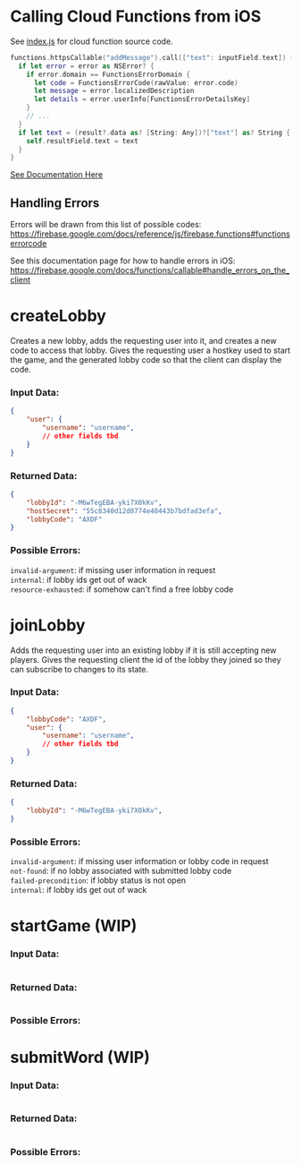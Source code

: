 # Calling Cloud Functions from iOS
See [index.js](./functions/index.js) for cloud function source code.
```swift
functions.httpsCallable("addMessage").call(["text": inputField.text]) { (result, error) in
  if let error = error as NSError? {
    if error.domain == FunctionsErrorDomain {
      let code = FunctionsErrorCode(rawValue: error.code)
      let message = error.localizedDescription
      let details = error.userInfo[FunctionsErrorDetailsKey]
    }
    // ...
  }
  if let text = (result?.data as? [String: Any])?["text"] as? String {
    self.resultField.text = text
  }
}
```
[See Documentation Here](https://firebase.google.com/docs/functions/callable#call_the_function)
## Handling Errors
Errors will be drawn from this list of possible codes: https://firebase.google.com/docs/reference/js/firebase.functions#functionserrorcode  

See this documentation page for how to handle errors in iOS: https://firebase.google.com/docs/functions/callable#handle_errors_on_the_client

# createLobby
Creates a new lobby, adds the requesting user into it, and creates a new code to access that lobby. Gives the requesting user a hostkey used to start the game, and the generated lobby code so that the client can display the code.
### Input Data:
```json
{
    "user": {
        "username": "username",
        // other fields tbd
    }
}
```
### Returned Data:

```json
{
    "lobbyId": "-M6wTegEBA-yki7X0kKv",
    "hostSecret": "55c8340d12d8774e48443b7bdfad3efa",
    "lobbyCode": "AXDF"
}
```
### Possible Errors:
`invalid-argument`: if missing user information in request  
`internal`: if lobby ids get out of wack  
`resource-exhausted`: if somehow can't find a free lobby code  

# joinLobby
Adds the requesting user into an existing lobby if it is still accepting new players. Gives the requesting client the id of the lobby they joined so they can subscribe to changes to its state.
### Input Data:
```json
{
    "lobbyCode": "AXDF",
    "user": {
        "username": "username",
        // other fields tbd
    }
}
```
### Returned Data:
```json
{
    "lobbyId": "-M6wTegEBA-yki7X0kKv",
}
```
### Possible Errors:
`invalid-argument`: if missing user information or lobby code in request  
`not-found`: if no lobby associated with submitted lobby code  
`failed-precondition`: if lobby status is not open  
`internal`: if lobby ids get out of wack  

# startGame (WIP)
### Input Data:
```json

```
### Returned Data:
```json

```
### Possible Errors:
# submitWord (WIP)
### Input Data:
```json

```
### Returned Data:
```json

```
### Possible Errors: